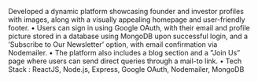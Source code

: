 Developed a dynamic platform showcasing founder and investor profiles with images, along with a visually appealing homepage
and user-friendly footer.
• Users can sign in using Google OAuth, with their email and profile picture stored in a database using MongoDB upon successful
login, and a ’Subscribe to Our Newsletter’ option, with email confirmation via Nodemailer.
• The platform also includes a blog section and a ”Join Us” page where users can send direct queries through a mail-to link.
• Tech Stack : ReactJS, Node.js, Express, Google OAuth, Nodemailer, MongoDB

